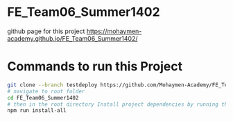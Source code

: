 # FE_Team06_Summer1402
github page for this project
https://mohaymen-academy.github.io/FE_Team06_Summer1402/
# Commands to run this Project 
```bash
git clone --branch testdeploy https://github.com/Mohaymen-Academy/FE_Team06_Summer1402.git
# navigate to root folder 
cd FE_Team06_Summer1402
# then in the root directory Install project dependencies by running this command
npm run install-all
``` 